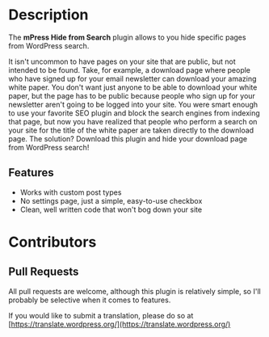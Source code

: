 # Description
The **mPress Hide from Search** plugin allows to you hide specific pages from WordPress search.

It isn't uncommon to have pages on your site that are public, but not intended to be found. Take, for example, a download page where people who have signed up for your email newsletter can download your amazing white paper.  You don't want just anyone to be able to download your white paper, but the page has to be public because people who sign up for your newsletter aren't going to be logged into your site.  You were smart enough to use your favorite SEO plugin and block the search engines from indexing that page, but now you have realized that people who perform a search on your site for the title of the white paper are taken directly to the download page.  The solution?  Download this plugin and hide your download page from WordPress search!

## Features
- Works with custom post types
- No settings page, just a simple, easy-to-use checkbox
- Clean, well written code that won't bog down your site

# Contributors

## Pull Requests
All pull requests are welcome, although this plugin is relatively simple, so I'll probably be selective when it comes to features.  

If you would like to submit a translation, please do so at [https://translate.wordpress.org/](https://translate.wordpress.org/)